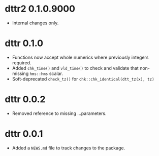 # dttr2 0.1.0.9000

- Internal changes only.

# dttr 0.1.0

- Functions now accept whole numerics where previously integers required.
- Added `chk_time()` and `vld_time()` to check and validate that non-missing `hms::hms` scalar.
- Soft-deprecated `check_tz()` for `chk::chk_identical(dtt_tz(x), tz)`

# dttr 0.0.2

- Removed reference to missing ...parameters.

# dttr 0.0.1

- Added a `NEWS.md` file to track changes to the package.
